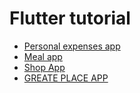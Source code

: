 # Flutter tutorial

- [Personal expenses app](/personal_expenses_app/README.md)
- [Meal app](/mean_app/README.md)
- [Shop App](/shop_app/README.md)
- [GREATE PLACE APP](/greate_place_app/README.md)
